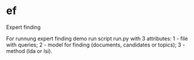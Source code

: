 ef
==

Expert finding

For runnung expert finding demo run script run.py with 3 attributes:
1 - file with queries;
2 - model for finding (documents, candidates or topics);
3 - method (lda or lsi).
